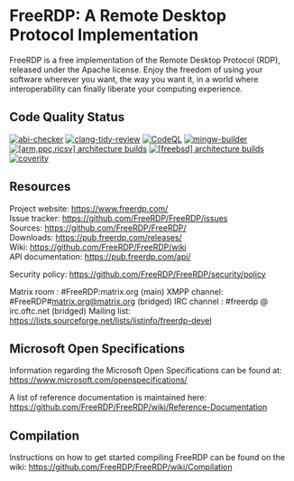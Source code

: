# FreeRDP: A Remote Desktop Protocol Implementation

FreeRDP is a free implementation of the Remote Desktop Protocol (RDP), released under the Apache license.
Enjoy the freedom of using your software wherever you want, the way you want it, in a world where
interoperability can finally liberate your computing experience.

## Code Quality Status

[![abi-checker](https://github.com/FreeRDP/FreeRDP/actions/workflows/abi-checker.yml/badge.svg)](https://github.com/FreeRDP/FreeRDP/actions/workflows/abi-checker.yml)
[![clang-tidy-review](https://github.com/FreeRDP/FreeRDP/actions/workflows/clang-tidy.yml/badge.svg?event=pull_request_target)](https://github.com/FreeRDP/FreeRDP/actions/workflows/clang-tidy.yml)
[![CodeQL](https://github.com/FreeRDP/FreeRDP/actions/workflows/codeql-analysis.yml/badge.svg?branch=master)](https://github.com/FreeRDP/FreeRDP/actions/workflows/codeql-analysis.yml)
[![mingw-builder](https://github.com/FreeRDP/FreeRDP/actions/workflows/mingw.yml/badge.svg)](https://github.com/FreeRDP/FreeRDP/actions/workflows/mingw.yml)
[![[arm,ppc,ricsv] architecture builds](https://github.com/FreeRDP/FreeRDP/actions/workflows/alt-architectures.yml/badge.svg)](https://github.com/FreeRDP/FreeRDP/actions/workflows/alt-architectures.yml)
[![[freebsd] architecture builds](https://github.com/FreeRDP/FreeRDP/actions/workflows/freebsd.yml/badge.svg)](https://github.com/FreeRDP/FreeRDP/actions/workflows/freebsd.yml)
[![coverity](https://scan.coverity.com/projects/616/badge.svg)](https://scan.coverity.com/projects/freerdp)

## Resources

Project website: https://www.freerdp.com/  
Issue tracker: https://github.com/FreeRDP/FreeRDP/issues  
Sources: https://github.com/FreeRDP/FreeRDP/  
Downloads: https://pub.freerdp.com/releases/  
Wiki: https://github.com/FreeRDP/FreeRDP/wiki  
API documentation: https://pub.freerdp.com/api/  

Security policy: https://github.com/FreeRDP/FreeRDP/security/policy

Matrix room : #FreeRDP:matrix.org (main)
XMPP channel: #FreeRDP#matrix.org@matrix.org (bridged)
IRC channel : #freerdp @ irc.oftc.net (bridged)
Mailing list: https://lists.sourceforge.net/lists/listinfo/freerdp-devel

## Microsoft Open Specifications

Information regarding the Microsoft Open Specifications can be found at:
https://www.microsoft.com/openspecifications/

A list of reference documentation is maintained here:
https://github.com/FreeRDP/FreeRDP/wiki/Reference-Documentation

## Compilation

Instructions on how to get started compiling FreeRDP can be found on the wiki:
https://github.com/FreeRDP/FreeRDP/wiki/Compilation
